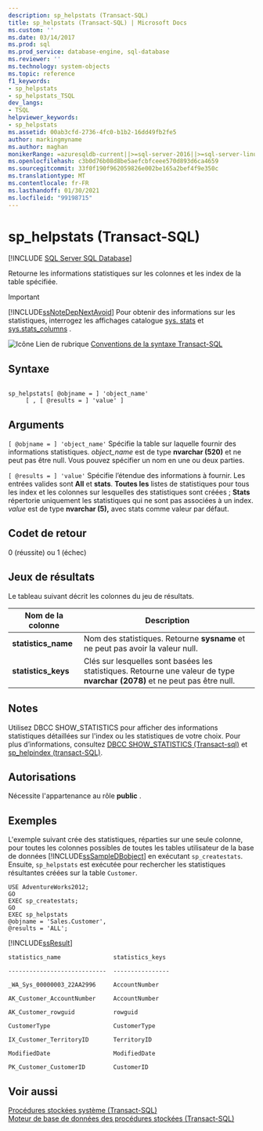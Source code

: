 ```yaml
---
description: sp_helpstats (Transact-SQL)
title: sp_helpstats (Transact-SQL) | Microsoft Docs
ms.custom: ''
ms.date: 03/14/2017
ms.prod: sql
ms.prod_service: database-engine, sql-database
ms.reviewer: ''
ms.technology: system-objects
ms.topic: reference
f1_keywords:
- sp_helpstats
- sp_helpstats_TSQL
dev_langs:
- TSQL
helpviewer_keywords:
- sp_helpstats
ms.assetid: 00ab3cfd-2736-4fc0-b1b2-16dd49fb2fe5
author: markingmyname
ms.author: maghan
monikerRange: =azuresqldb-current||>=sql-server-2016||>=sql-server-linux-2017||=azuresqldb-mi-current
ms.openlocfilehash: c3b0d76b08d8be5aefcbfceee570d893d6ca4659
ms.sourcegitcommit: 33f0f190f962059826e002be165a2bef4f9e350c
ms.translationtype: MT
ms.contentlocale: fr-FR
ms.lasthandoff: 01/30/2021
ms.locfileid: "99198715"
---
```

# <a name="sp_helpstats-transact-sql"></a>sp_helpstats (Transact-SQL)
[!INCLUDE [SQL Server SQL Database](../../includes/applies-to-version/sql-asdb.md)]

  Retourne les informations statistiques sur les colonnes et les index de la table spécifiée.  
  
> [!IMPORTANT]  
>  [!INCLUDE[ssNoteDepNextAvoid](../../includes/ssnotedepnextavoid-md.md)] Pour obtenir des informations sur les statistiques, interrogez les affichages catalogue [sys. stats](../../relational-databases/system-catalog-views/sys-stats-transact-sql.md) et [sys.stats_columns](../../relational-databases/system-catalog-views/sys-stats-columns-transact-sql.md) .  
  
 ![Icône Lien de rubrique](../../database-engine/configure-windows/media/topic-link.gif "Icône du lien de rubrique") [Conventions de la syntaxe Transact-SQL](../../t-sql/language-elements/transact-sql-syntax-conventions-transact-sql.md)  
  
## <a name="syntax"></a>Syntaxe  
  
```  
  
sp_helpstats[ @objname = ] 'object_name'   
     [ , [ @results = ] 'value' ]  
```  
  
## <a name="arguments"></a>Arguments  
`[ @objname = ] 'object_name'` Spécifie la table sur laquelle fournir des informations statistiques. *object_name* est de type **nvarchar (520)** et ne peut pas être null. Vous pouvez spécifier un nom en une ou deux parties.  
  
`[ @results = ] 'value'` Spécifie l’étendue des informations à fournir. Les entrées valides sont **All** et **stats**. **Toutes les** listes de statistiques pour tous les index et les colonnes sur lesquelles des statistiques sont créées ; **Stats** répertorie uniquement les statistiques qui ne sont pas associées à un index. *value* est de type **nvarchar (5),** avec stats comme valeur par défaut.  
  
## <a name="return-code-values"></a>Codet de retour  
 0 (réussite) ou 1 (échec)  
  
## <a name="result-sets"></a>Jeux de résultats  
 Le tableau suivant décrit les colonnes du jeu de résultats.  
  
|Nom de la colonne|Description|  
|-----------------|-----------------|  
|**statistics_name**|Nom des statistiques. Retourne **sysname** et ne peut pas avoir la valeur null.|  
|**statistics_keys**|Clés sur lesquelles sont basées les statistiques. Retourne une valeur de type **nvarchar (2078)** et ne peut pas être null.|  
  
## <a name="remarks"></a>Notes  
 Utilisez DBCC SHOW_STATISTICS pour afficher des informations statistiques détaillées sur l'index ou les statistiques de votre choix. Pour plus d’informations, consultez [DBCC SHOW_STATISTICS &#40;Transact-sql&#41;](../../t-sql/database-console-commands/dbcc-show-statistics-transact-sql.md) et [sp_helpindex &#40;transact-SQL&#41;](../../relational-databases/system-stored-procedures/sp-helpindex-transact-sql.md).  
  
## <a name="permissions"></a>Autorisations  
 Nécessite l'appartenance au rôle **public** .  
  
## <a name="examples"></a>Exemples  
 L'exemple suivant crée des statistiques, réparties sur une seule colonne, pour toutes les colonnes possibles de toutes les tables utilisateur de la base de données [!INCLUDE[ssSampleDBobject](../../includes/sssampledbobject-md.md)] en exécutant `sp_createstats`. Ensuite, `sp_helpstats` est exécutée pour rechercher les statistiques résultantes créées sur la table `Customer`.  
  
```  
USE AdventureWorks2012;  
GO  
EXEC sp_createstats;  
GO  
EXEC sp_helpstats   
@objname = 'Sales.Customer',  
@results = 'ALL';  
```  
  
 [!INCLUDE[ssResult](../../includes/ssresult-md.md)]  
  
 `statistics_name               statistics_keys`  
  
 `----------------------------  ----------------`  
  
 `_WA_Sys_00000003_22AA2996     AccountNumber`  
  
 `AK_Customer_AccountNumber     AccountNumber`  
  
 `AK_Customer_rowguid           rowguid`  
  
 `CustomerType                  CustomerType`  
  
 `IX_Customer_TerritoryID       TerritoryID`  
  
 `ModifiedDate                  ModifiedDate`  
  
 `PK_Customer_CustomerID        CustomerID`  
  
## <a name="see-also"></a>Voir aussi  
 [Procédures stockées système &#40;Transact-SQL&#41;](../../relational-databases/system-stored-procedures/system-stored-procedures-transact-sql.md)   
 [Moteur de base de données des procédures stockées &#40;Transact-SQL&#41;](../../relational-databases/system-stored-procedures/database-engine-stored-procedures-transact-sql.md)  
  
  
